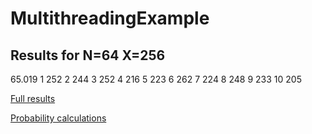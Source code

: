 # MultithreadingExample

## Results for N=64 X=256 

65.019
1	252
2	244
3	252
4	216
5	223
6	262
7	224
8	248
9	233
10	205

[Full results](doc/result_n64_x256.txt)

[Probability calculations](doc/probability.xlsx)
